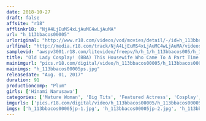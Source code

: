 ```yaml
---
date: 2018-10-27
draft: false
affsite: "r18"
afflinkr18: "NjA4LjEuMS4xLjAuMC4wLjAuMA"
url: "h_113bbacos00005"
urloriginal: "http://www.r18.com/videos/vod/movies/detail/-/id=h_113bbacos00005"
urlfinal: "http://media.r18.com/track/NjA4LjEuMS4xLjAuMC4wLjAuMA/videos/vod/movies/detail/-/id=h_113bbacos00005"
samplevid: "awspv3001.r18.com/litevideo/freepv/h/h_1/h_113bbacos005/h_113bbacos005_dmb_w.mp4"
title: "Old Lady Cosplay! (BBA) This Housewife Who Came To A Part Time Job Interview (She Has a 19 Year Old Son) So We Dressed Her Up In Some Mama Style Rei Aya**** Cosplay [Mr. Nakata] Hinami Narisawa"
mainimgurl: "pics.r18.com/digital/video/h_113bbacos00005/h_113bbacos00005ps.jpg"
mainimgs: "h_113bbacos00005ps.jpg"
releasedate: "Aug. 01, 2017"
duration: 91
productioncomp: "Plum"
girls: ['Hinami Narusawa']
categories: ['Mature Woman', 'Big Tits', 'Featured Actress', 'Cosplay', 'Creampie', 'Urination', 'Hi-Def']
imgurls: ['pics.r18.com/digital/video/h_113bbacos00005/h_113bbacos00005jp-1.jpg', 'pics.r18.com/digital/video/h_113bbacos00005/h_113bbacos00005jp-2.jpg', 'pics.r18.com/digital/video/h_113bbacos00005/h_113bbacos00005jp-3.jpg', 'pics.r18.com/digital/video/h_113bbacos00005/h_113bbacos00005jp-4.jpg', 'pics.r18.com/digital/video/h_113bbacos00005/h_113bbacos00005jp-5.jpg', 'pics.r18.com/digital/video/h_113bbacos00005/h_113bbacos00005jp-6.jpg', 'pics.r18.com/digital/video/h_113bbacos00005/h_113bbacos00005jp-7.jpg', 'pics.r18.com/digital/video/h_113bbacos00005/h_113bbacos00005jp-8.jpg', 'pics.r18.com/digital/video/h_113bbacos00005/h_113bbacos00005jp-9.jpg', 'pics.r18.com/digital/video/h_113bbacos00005/h_113bbacos00005jp-10.jpg', 'pics.r18.com/digital/video/h_113bbacos00005/h_113bbacos00005jp-11.jpg', 'pics.r18.com/digital/video/h_113bbacos00005/h_113bbacos00005jp-12.jpg', 'pics.r18.com/digital/video/h_113bbacos00005/h_113bbacos00005jp-13.jpg', 'pics.r18.com/digital/video/h_113bbacos00005/h_113bbacos00005jp-14.jpg', 'pics.r18.com/digital/video/h_113bbacos00005/h_113bbacos00005jp-15.jpg', 'pics.r18.com/digital/video/h_113bbacos00005/h_113bbacos00005jp-16.jpg', 'pics.r18.com/digital/video/h_113bbacos00005/h_113bbacos00005jp-17.jpg', 'pics.r18.com/digital/video/h_113bbacos00005/h_113bbacos00005jp-18.jpg', 'pics.r18.com/digital/video/h_113bbacos00005/h_113bbacos00005jp-19.jpg', 'pics.r18.com/digital/video/h_113bbacos00005/h_113bbacos00005jp-20.jpg']
imgs: ['h_113bbacos00005jp-1.jpg', 'h_113bbacos00005jp-2.jpg', 'h_113bbacos00005jp-3.jpg', 'h_113bbacos00005jp-4.jpg', 'h_113bbacos00005jp-5.jpg', 'h_113bbacos00005jp-6.jpg', 'h_113bbacos00005jp-7.jpg', 'h_113bbacos00005jp-8.jpg', 'h_113bbacos00005jp-9.jpg', 'h_113bbacos00005jp-10.jpg', 'h_113bbacos00005jp-11.jpg', 'h_113bbacos00005jp-12.jpg', 'h_113bbacos00005jp-13.jpg', 'h_113bbacos00005jp-14.jpg', 'h_113bbacos00005jp-15.jpg', 'h_113bbacos00005jp-16.jpg', 'h_113bbacos00005jp-17.jpg', 'h_113bbacos00005jp-18.jpg', 'h_113bbacos00005jp-19.jpg', 'h_113bbacos00005jp-20.jpg']
---
```

